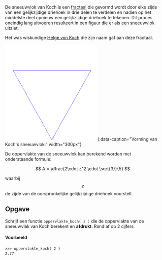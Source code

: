 De sneeuwvlok van Koch is een <a href="https://nl.wikipedia.org/wiki/Fractal" target="_blank">fractaal</a> die gevormd wordt door elke zijde van een gelijkzijdige driehoek in drie delen te verdelen en nadien op het middelste deel opnieuw een gelijkzijdige driehoek te tekenen. Dit proces oneindig lang uitvoeren resulteert in een figuur die er als een sneeuwvlok uitziet.

Het was wiskundige <a href="https://nl.wikipedia.org/wiki/Helge_von_Koch" target="_blank">Helge von Koch</a> die zijn naam gaf aan deze fractaal.

![Vorming van Koch's sneeuwvlok.](media/Von_Koch_curve.gif "Afbeelding door António Miguel de Campos op Wikimedia."){:data-caption="Vorming van Koch's sneeuwvlok." width="300px"}

De oppervlakte van de sneeuwvlok kan berekend worden met onderstaande formule:

$$
A = \dfrac{2\cdot z^2 \cdot \sqrt{3}}{5}
$$

waarbij $$z$$ de zijde van de oorspronkelijke gelijkzijdige driehoek voorstelt.

## Opgave
Schrijf een functie `oppervlakte_koch( z )` die de oppervlakte van de sneeuwvlak van Koch berekent en **afdrukt**. Rond af op 2 cijfers.

#### Voorbeeld
```
>>> oppervlakte_koch( 2 )
2.77
```